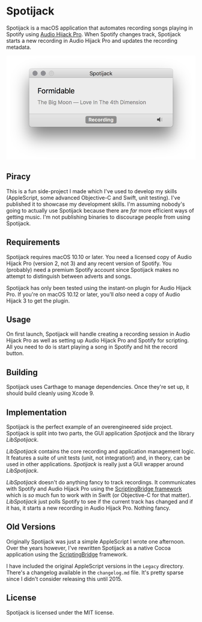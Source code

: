 # Spotijack

Spotijack is a macOS application that automates recording songs playing in
Spotify using [Audio Hijack Pro][audio-hijack-pro]. When Spotify changes track,
Spotijack starts a new recording in Audio Hijack Pro and updates the recording
metadata.

[audio-hijack-pro]: http://rogueamoeba.com/legacy/

![screenshot](scrot.png)

## Piracy

This is a fun side-project I made which I've used to develop my skills
(AppleScript, some advanced Objective-C and Swift, unit testing). I've published
it to showcase my development skills. I'm assuming nobody's going to actually
use Spotijack because there are _far_ more efficient ways of getting music. I'm
not publishing binaries to discourage people from using Spotijack.

## Requirements

Spotijack requires macOS 10.10 or later. You need a licensed copy of Audio
Hijack Pro (version 2, not 3) and any recent version of Spotify. You (probably)
need a premium Spotify account since Spotijack makes no attempt to distinguish
between adverts and songs.

Spotijack has only been tested using the instant-on plugin for Audio Hijack
Pro. If you're on macOS 10.12 or later, you'll _also_ need a copy of Audio
Hijack 3 to get the plugin.

## Usage

On first launch, Spotijack will handle creating a recording session in Audio
Hijack Pro as well as setting up Audio Hijack Pro and Spotify for scripting.
All you need to do is start playing a song in Spotify and hit the record button.

## Building

Spotijack uses Carthage to manage dependencies. Once they're set up, it should
build cleanly using Xcode 9.

## Implementation

Spotijack is the perfect example of an overengineered side project. Spotijack is
split into two parts, the GUI application _Spotijack_ and the library
_LibSpotijack_.

_LibSpotijack_ contains the core recording and application management logic. It
features a suite of unit tests (unit, not integration!) and, in theory, can be
used in other applications. _Spotijack_ is really just a GUI wrapper around
_LibSpotijack_.

_LibSpotijack_ doesn't do anything fancy to track recordings. It communicates
with Spotify and Audio Hijack Pro using the [ScriptingBridge
framework][scriptingbridge-framework-link] which is _so_ much fun to work with
in Swift (or Objective-C for that matter). _LibSpotijack_ just polls Spotify to
see if the current track has changed and if it has, it starts a new recording in
Audio Hijack Pro. Nothing fancy.

[scriptingbridge-framework-link]: https://developer.apple.com/library/mac/documentation/ScriptingAutomation/Reference/ScriptingBridgeFramework/

## Old Versions

Originally Spotijack was just a simple AppleScript I wrote one afternoon. Over
the years however, I've rewritten Spotijack as a native Cocoa application using
the [ScriptingBridge][scriptingbridge-framework-link] framework.

I have included the original AppleScript versions in the `Legacy` directory.
There's a changelog available in the `changelog.md` file. It's pretty sparse
since I didn't consider releasing this until 2015.

## License

Spotijack is licensed under the MIT license.
